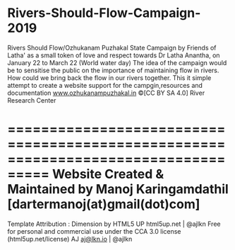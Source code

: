 # Rivers-Should-Flow-Campaign-2019
Rivers Should Flow/Ozhukanam Puzhakal State Campaign by Friends of Latha' as a small token of love and respect towards Dr Latha Anantha, on January 22 to March 22 (World water day)  The idea of the campaign would be to sensitise the public on the importance of maintaining flow in rivers. How could we bring back the flow in our rivers together.   This it simple attempt to create a website support for the campgin,resources and documentation www.ozhukanampuzhakal.in
©[CC BY SA 4.0] River Research Center

===================================================================================
Website Created & Maintained by Manoj Karingamdathil [dartermanoj(at)gmail(dot)com]
===================================================================================
Template Attribution : Dimension by HTML5 UP
html5up.net | @ajlkn
Free for personal and commercial use under the CCA 3.0 license (html5up.net/license)
AJ
aj@lkn.io | @ajlkn
